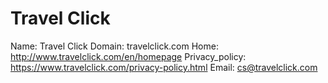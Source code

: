 
# Travel Click

Name: Travel Click
Domain: travelclick.com
Home: http://www.travelclick.com/en/homepage
Privacy_policy: https://www.travelclick.com/privacy-policy.html
Email: cs@travelclick.com
